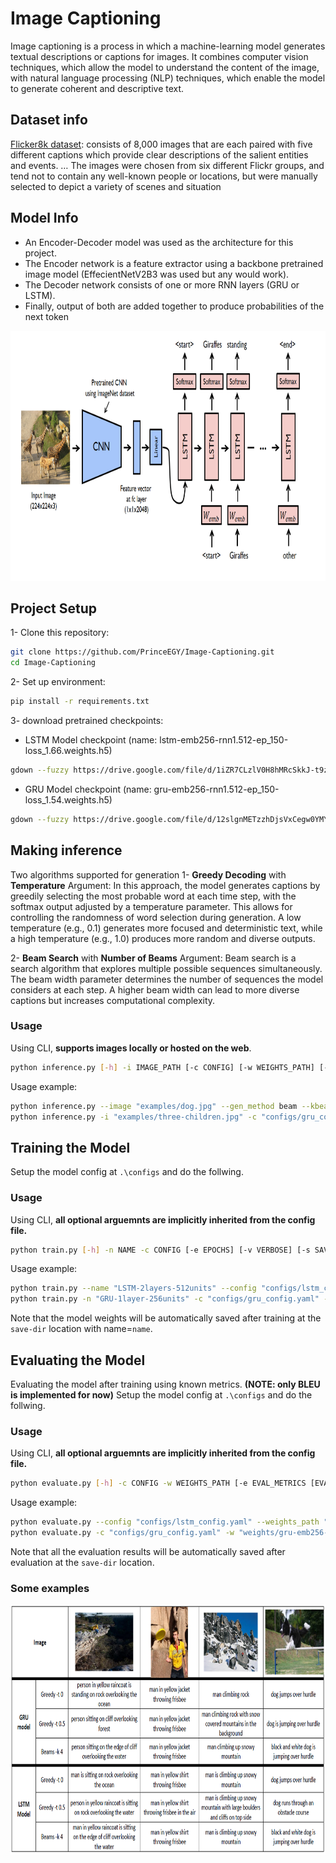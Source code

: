 # Image Captioning

Image captioning is a process in which a machine-learning model generates textual descriptions or captions for images. It combines computer vision techniques, which allow the model to understand the content of the image, with natural language processing (NLP) techniques, which enable the model to generate coherent and descriptive text.

## Dataset info
[Flicker8k dataset](https://www.kaggle.com/datasets/adityajn105/flickr8k): consists of 8,000 images that are each paired with five different captions which provide clear descriptions of the salient entities and events. … The images were chosen from six different Flickr groups, and tend not to contain any well-known people or locations, but were manually selected to depict a variety of scenes and situation

## Model Info
- An Encoder-Decoder model was used as the architecture for this project.
- The Encoder network is a feature extractor using a backbone pretrained image model (EffecientNetV2B3 was used but any would work).
- The Decoder network consists of one or more RNN layers (GRU or LSTM).
- Finally, output of both are added together to produce probabilities of the next token
<img alt="model arch" src='https://github.com/PrinceEGY/Image-Captioning/blob/main/assets/arch.png?raw=true' height='400'/>

## Project Setup
1- Clone this repository:
```bash
git clone https://github.com/PrinceEGY/Image-Captioning.git
cd Image-Captioning
```
2- Set up environment:
```bash
pip install -r requirements.txt
```
3- download pretrained checkpoints:
- LSTM Model checkpoint (name: lstm-emb256-rnn1.512-ep_150-loss_1.66.weights.h5)
```bash
gdown --fuzzy https://drive.google.com/file/d/1iZR7CLzlV0H8hMRcSkkJ-t9zl6IWKzHY/view?usp=drive_link -O .\weights\
```
- GRU Model checkpoint (name: gru-emb256-rnn1.512-ep_150-loss_1.54.weights.h5)
```bash
gdown --fuzzy https://drive.google.com/file/d/12slgnMETzzhDjsVxCegw0YMYshFxV-t6/view?usp=drive_link -O .\weights\
```
## Making inference
Two algorithms supported for generation
1- **Greedy Decoding** with **Temperature** Argument: In this approach, the model generates captions by greedily selecting the most probable word at each time step, with the softmax output adjusted by a temperature parameter. This allows for controlling the randomness of word selection during generation.
A low temperature (e.g., 0.1) generates more focused and deterministic text, while a high temperature (e.g., 1.0) produces more random and diverse outputs.

2- **Beam Search** with **Number of Beams** Argument: Beam search is a search algorithm that explores multiple possible sequences simultaneously. The beam width parameter determines the number of sequences the model considers at each step. A higher beam width can lead to more diverse captions but increases computational complexity.

### Usage
Using CLI, **supports images locally or hosted on the web**.
```bash
python inference.py [-h] -i IMAGE_PATH [-c CONFIG] [-w WEIGHTS_PATH] [-m {greedy,beam} [{greedy,beam} ...]] [-t TEMPERATURE] [-k KBEAMS]
```

Usage example:
```bash
python inference.py --image "examples/dog.jpg" --gen_method beam --kbeams 4
python inference.py -i "examples/three-children.jpg" -c "configs/gru_config.yaml" -w "weights/gru-emb256-rnn1.512-ep_150-loss_1.54.weights.h5" -m greedy beam -t 0.5 -k 5
```

## Training the Model
Setup the model config at `.\configs` and do the follwing.
### Usage
Using CLI, **all optional arguemnts are implicitly inherited from the config file.**
```bash
python train.py [-h] -n NAME -c CONFIG [-e EPOCHS] [-v VERBOSE] [-s SAVE_DIR]
```
Usage example:
```bash
python train.py --name "LSTM-2layers-512units" --config "configs/lstm_config.yaml" --epochs 50
python train.py -n "GRU-1layer-256units" -c "configs/gru_config.yaml" -e 100 -v 0 -s "weights/"
```
Note that the model weights will be automatically saved after training at the `save-dir` location with name=`name`.

## Evaluating the Model
Evaluating the model after training using known metrics. **(NOTE: only BLEU is implemented for now)**
Setup the model config at `.\configs` and do the follwing.
### Usage
Using CLI, **all optional arguemnts are implicitly inherited from the config file.**
```bash
python evaluate.py [-h] -c CONFIG -w WEIGHTS_PATH [-e EVAL_METRICS [EVAL_METRICS ...]] [-m {greedy,beam} [{greedy,beam} ...]] [-t TEMPERATURES [TEMPERATURES ...]] [-k KBEAMS]  [-s SAVE_DIR]
```
Usage example:
```bash
python evaluate.py --config "configs/lstm_config.yaml" --weights_path "weights/lstm-emb256-rnn1.512-ep_150-loss_1.66.weights.h5"
python evaluate.py -c "configs/gru_config.yaml" -w "weights/gru-emb256-rnn1.512-ep_150-loss_1.54.weights.h5" -m greedy beam -t 0 0.5 1 -k 4 -s "results/"
```
Note that all the evaluation results will be automatically saved after evaluation at the `save-dir` location.

### Some examples
<img alt="examples" src='https://github.com/PrinceEGY/Image-Captioning/blob/main/assets/examples.png?raw=true' height='400'/>
